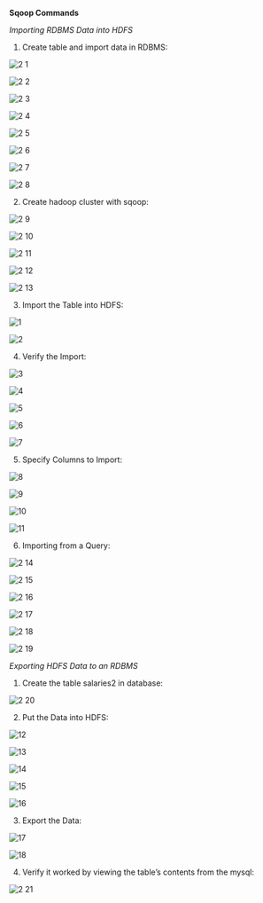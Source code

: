 **Sqoop Commands**

*Importing RDBMS Data into HDFS*

1. Create table and import data in RDBMS:

![2 1](https://user-images.githubusercontent.com/63635471/88174741-6ef9e480-cc42-11ea-8ac1-ef50b5b047b7.png)

![2 2](https://user-images.githubusercontent.com/63635471/88174743-70c3a800-cc42-11ea-9e95-633bce3e055f.png)

![2 3](https://user-images.githubusercontent.com/63635471/88174745-70c3a800-cc42-11ea-9125-52febdbd347f.png)

![2 4](https://user-images.githubusercontent.com/63635471/88174747-715c3e80-cc42-11ea-9b55-7905a89c1477.png)

![2 5](https://user-images.githubusercontent.com/63635471/88174752-728d6b80-cc42-11ea-92e3-47cfe46a4150.png)

![2 6](https://user-images.githubusercontent.com/63635471/88174755-73260200-cc42-11ea-9b59-1c090c6bf237.png)

![2 7](https://user-images.githubusercontent.com/63635471/88174758-73be9880-cc42-11ea-9243-066274fe9a85.png)

![2 8](https://user-images.githubusercontent.com/63635471/88174759-74572f00-cc42-11ea-9a9e-c632767b6875.png)


2. Create hadoop cluster with sqoop:

![2 9](https://user-images.githubusercontent.com/63635471/88174761-75885c00-cc42-11ea-95a8-5ce72360970a.png)

![2 10](https://user-images.githubusercontent.com/63635471/88174764-7620f280-cc42-11ea-9360-c9bf7b805cda.png)

![2 11](https://user-images.githubusercontent.com/63635471/88174765-76b98900-cc42-11ea-8376-ec78a242f1d3.png)

![2 12](https://user-images.githubusercontent.com/63635471/88174770-77eab600-cc42-11ea-9328-28b0c2b604c6.png)

![2 13](https://user-images.githubusercontent.com/63635471/88174773-78834c80-cc42-11ea-985f-b1e91b09f1e2.png)


3. Import the Table into HDFS:

![1](https://user-images.githubusercontent.com/63635471/88174960-c730e680-cc42-11ea-93ca-4ca74f3dd591.PNG)

![2](https://user-images.githubusercontent.com/63635471/88174963-c8faaa00-cc42-11ea-99c2-363f095d8fb4.PNG)

4. Verify the Import:

![3](https://user-images.githubusercontent.com/63635471/88174964-c9934080-cc42-11ea-8b07-cef760a82a1b.PNG)

![4](https://user-images.githubusercontent.com/63635471/88174967-c9934080-cc42-11ea-92c4-a9066dd1c814.PNG)

![5](https://user-images.githubusercontent.com/63635471/88174971-ca2bd700-cc42-11ea-9221-263c60105f53.PNG)

![6](https://user-images.githubusercontent.com/63635471/88174972-cac46d80-cc42-11ea-962d-17875beec2ef.PNG)

![7](https://user-images.githubusercontent.com/63635471/88174973-cb5d0400-cc42-11ea-956b-c39bd43f8352.PNG)


5. Specify Columns to Import:

![8](https://user-images.githubusercontent.com/63635471/88174975-cb5d0400-cc42-11ea-8f6f-575271e6cd0c.PNG)

![9](https://user-images.githubusercontent.com/63635471/88174976-cbf59a80-cc42-11ea-9644-1b96fcd3163b.PNG)

![10](https://user-images.githubusercontent.com/63635471/88174978-cc8e3100-cc42-11ea-9288-85c7ae094dde.PNG)

![11](https://user-images.githubusercontent.com/63635471/88174979-cd26c780-cc42-11ea-8de7-e0b2858e92a9.PNG)


6. Importing from a Query:

![2 14](https://user-images.githubusercontent.com/63635471/88174777-791be300-cc42-11ea-81cb-461241e4ec54.png)

![2 15](https://user-images.githubusercontent.com/63635471/88174780-7a4d1000-cc42-11ea-9b23-3a842d10c1cc.png)

![2 16](https://user-images.githubusercontent.com/63635471/88174791-7c16d380-cc42-11ea-8a32-443e7a90779f.png)

![2 17](https://user-images.githubusercontent.com/63635471/88174795-7caf6a00-cc42-11ea-9ff8-3572de8d32cc.png)

![2 18](https://user-images.githubusercontent.com/63635471/88174802-7e792d80-cc42-11ea-98f2-d14277d8d160.png)

![2 19](https://user-images.githubusercontent.com/63635471/88174803-7faa5a80-cc42-11ea-9e89-f65151f0cc61.png)



*Exporting HDFS Data to an RDBMS*

1. Create the table salaries2 in database:

![2 20](https://user-images.githubusercontent.com/63635471/88174807-8042f100-cc42-11ea-90c5-4f8fea19ebc3.png)


2. Put the Data into HDFS:

![12](https://user-images.githubusercontent.com/63635471/88174980-cd26c780-cc42-11ea-801d-c929ba741922.PNG)

![13](https://user-images.githubusercontent.com/63635471/88174982-cdbf5e00-cc42-11ea-817d-9eb9022904bf.PNG)

![14](https://user-images.githubusercontent.com/63635471/88174983-ce57f480-cc42-11ea-836b-5446a76cef08.PNG)

![15](https://user-images.githubusercontent.com/63635471/88174987-cef08b00-cc42-11ea-9d5f-e36d8c862d2a.PNG)

![16](https://user-images.githubusercontent.com/63635471/88174988-cef08b00-cc42-11ea-9f71-327b164f971a.PNG)


3. Export the Data:

![17](https://user-images.githubusercontent.com/63635471/88174989-cf892180-cc42-11ea-97d5-6c9cf7687f40.PNG)

![18](https://user-images.githubusercontent.com/63635471/88174993-d021b800-cc42-11ea-805e-7eeb77622b84.PNG)


4. Verify it worked by viewing the table’s contents from the mysql:

![2 21](https://user-images.githubusercontent.com/63635471/88174809-81741e00-cc42-11ea-86f6-1d16461a708d.png)

